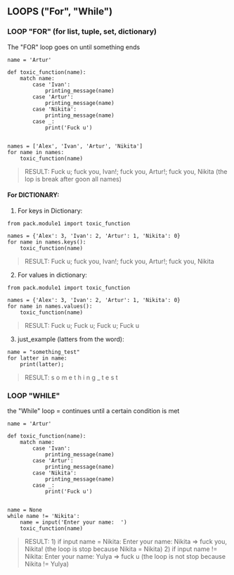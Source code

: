 ## LOOPS ("For", "While")

### LOOP "FOR" (for list, tuple, set, dictionary)
The "FOR" loop goes on until something ends

```
name = 'Artur'

def toxic_function(name):
    match name:
        case 'Ivan':
            printing_message(name)
        case 'Artur':
            printing_message(name)
        case 'Nikita':
            printing_message(name)
        case _:
            print('Fuck u')


names = ['Alex', 'Ivan', 'Artur', 'Nikita']
for name in names:
    toxic_function(name)
```
> RESULT: Fuck u; fuck you, Ivan!; fuck you, Artur!; fuck you, Nikita (the lop is break after goon all names)

#### For DICTIONARY:

1) For keys in Dictionary:

```
from pack.module1 import toxic_function

names = {'Alex': 3, 'Ivan': 2, 'Artur': 1, 'Nikita': 0}
for name in names.keys():
    toxic_function(name)
```
> RESULT: Fuck u; fuck you, Ivan!; fuck you, Artur!; fuck you, Nikita

2) For values in dictionary:

```
from pack.module1 import toxic_function

names = {'Alex': 3, 'Ivan': 2, 'Artur': 1, 'Nikita': 0}
for name in names.values():
    toxic_function(name)
```
> RESULT: Fuck u; Fuck u; Fuck u; Fuck u

3) just_example (latters from the word):

```
name = "something_test"
for latter in name:
    print(latter);
```
>RESULT:
>s
>o
>m
>e
>t
>h
>i
>n
>g
>_
>t
>e
>s
>t



### LOOP "WHILE"
the "While" loop = continues until a certain condition is met

```
name = 'Artur'

def toxic_function(name):
    match name:
        case 'Ivan':
            printing_message(name)
        case 'Artur':
            printing_message(name)
        case 'Nikita':
            printing_message(name)
        case _:
            print('Fuck u')


name = None
while name != 'Nikita':
    name = input('Enter your name:  ')
    toxic_function(name)
```
> RESULT: 1) if input name = Nikita: Enter your name:  Nikita => fuck you, Nikita! (the loop is stop because Nikita = Nikita)
> 2) if input name != Nikita: Enter your name:  Yulya => fuck u (the loop is not stop because Nikita != Yulya)

